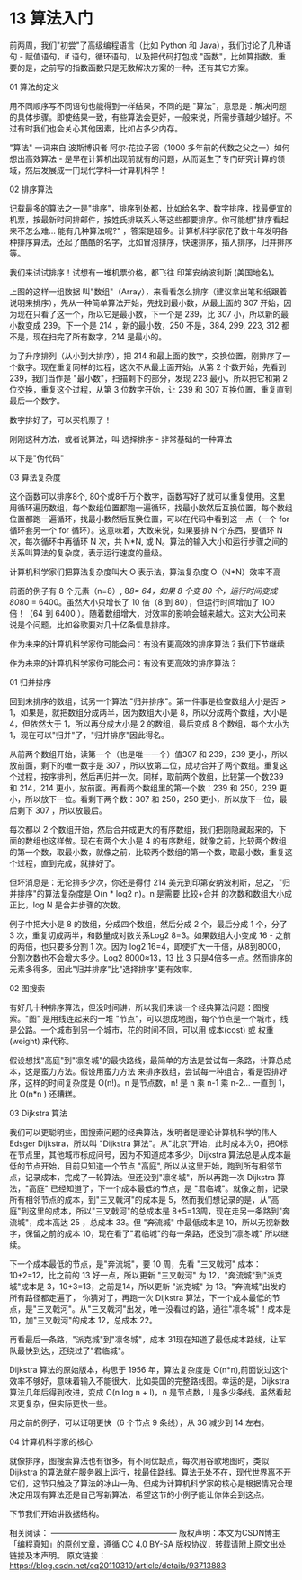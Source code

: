 # 13 算法入门

前两周，我们"初尝"了高级编程语言（比如 Python 和 Java），我们讨论了几种语句 - 赋值语句，if 语句，循环语句，以及把代码打包成 "函数"，比如算指数。重要的是，之前写的指数函数只是无数解决方案的一种，还有其它方案。

01
算法的定义


用不同顺序写不同语句也能得到一样结果，不同的是 "算法"，意思是：解决问题的具体步骤。即使结果一致，有些算法会更好，一般来说，所需步骤越少越好。不过有时我们也会关心其他因素，比如占多少内存。

"算法" 一词来自 波斯博识者 阿尔·花拉子密（1000 多年前的代数之父之一）如何想出高效算法 - 是早在计算机出现前就有的问题，从而诞生了专门研究计算的领域，然后发展成一门现代学科—计算机科学！

02
排序算法


记载最多的算法之一是"排序"，排序到处都，比如给名字、数字排序，找最便宜的机票，按最新时间排邮件，按姓氏排联系人等这些都要排序。你可能想"排序看起来不怎么难… 能有几种算法呢?" ，答案是超多。计算机科学家花了数十年发明各种排序算法，还起了酷酷的名字，比如冒泡排序，快速排序，插入排序，归并排序等。

我们来试试排序！试想有一堆机票价格，都飞往  印第安纳波利斯 (美国地名)。





上图的这样一组数据  叫"数组"（Array），来看看怎么排序（建议拿出笔和纸跟着说明来排序），先从一种简单算法开始，先找到最小数，从最上面的 307 开始，因为现在只看了这一个，所以它是最小数，下一个是 239，比 307 小，所以新的最小数变成 239。下一个是 214 ，新的最小数，250 不是，384, 299, 223, 312 都不是，现在扫完了所有数字，214 是最小的。

为了升序排列（从小到大排序），把 214 和最上面的数字，交换位置，刚排序了一个数字。现在重复同样的过程，这次不从最上面开始，从第 2 个数开始，先看到 239，我们当作是 "最小数"，扫描剩下的部分，发现 223 最小，所以把它和第 2 位交换，重复这个过程，从第 3 位数字开始，让 239 和 307 互换位置，重复直到最后一个数字。

数字排好了，可以买机票了！

刚刚这种方法，或者说算法，叫 选择排序 - 非常基础的一种算法

以下是"伪代码"





03
算法复杂度


这个函数可以排序8个, 80个或8千万个数字，函数写好了就可以重复使用。这里用循环遍历数组，每个数组位置都跑一遍循环，找最小数然后互换位置，每个数组位置都跑一遍循环，找最小数然后互换位置，可以在代码中看到这一点（一个 for 循环套另一个 for 循环）。这意味着，大致来说，如果要排 N 个东西，要循环 N 次，每次循环中再循环 N 次，共 N*N,  或 N。算法的输入大小和运行步骤之间的关系叫算法的复杂度，表示运行速度的量级。

计算机科学家们把算法复杂度叫大 O 表示法，算法复杂度 O（N*N）效率不高

前面的例子有 8 个元素（n=8）, 8*8= 64，如果 8 个变 80 个，运行时间变成 80*80 = 6400。虽然大小只增长了 10 倍（8 到 80），但运行时间增加了 100 倍！（64 到 6400 ）。随着数组增大，对效率的影响会越来越大。这对大公司来说是个问题，比如谷歌要对几十亿条信息排序。



作为未来的计算机科学家你可能会问：有没有更高效的排序算法？我们下节继续

作为未来的计算机科学家你可能会问：有没有更高效的排序算法？

01
归并排序






回到未排序的数组，试另一个算法 "归并排序"。第一件事是检查数组大小是否 > 1，如果是，就把数组分成两半，因为数组大小是 8，所以分成两个数组，大小是 4，但依然大于 1，所以再分成大小是 2 的数组，最后变成 8 个数组，每个大小为 1，现在可以"归并"了，"归并排序"因此得名。

从前两个数组开始，读第一个（也是唯一一个）值307 和 239，239 更小，所以放前面，剩下的唯一数字是 307 ，所以放第二位，成功合并了两个数组。重复这个过程，按序排列，然后再归并一次。同样，取前两个数组，比较第一个数239 和 214，214 更小，放前面。再看两个数组里的第一个数：239 和 250，239 更小，所以放下一位。看剩下两个数：307 和 250，250 更小，所以放下一位，最后剩下 307 ，所以放最后。

每次都以 2 个数组开始，然后合并成更大的有序数组，我们把刚隐藏起来的，下面的数组也这样做。现在有两个大小是 4 的有序数组，就像之前，比较两个数组的第一个数，取最小数，就像之前，比较两个数组的第一个数，取最小数，重复这个过程，直到完成，就排好了。

但坏消息是：无论排多少次，你还是得付 214 美元到印第安纳波利斯，总之，"归并排序"的算法复杂度是 O(n * log2 n)。n 是需要 比较+合并 的次数和数组大小成正比，log N 是合并步骤的次数。

例子中把大小是 8 的数组，分成四个数组，然后分成 2 个，最后分成 1 个，分了 3 次，重复切成两半，和数量成对数关系Log2 8=3。如果数组大小变成 16 - 之前的两倍，也只要多分割 1 次。因为 log2 16=4，即使扩大一千倍，从8到8000，分割次数也不会增大多少。Log2   8000≈13，13 比 3 只是4倍多一点。然而排序的元素多得多，因此"归并排序"比"选择排序"更有效率。

02
图搜索


有好几十种排序算法，但没时间讲，所以我们来谈一个经典算法问题：图搜索。"图" 是用线连起来的一堆 "节点"，可以想成地图，每个节点是一个城市，线是公路。一个城市到另一个城市，花的时间不同，可以用 成本(cost) 或 权重(weight) 来代称。

假设想找"高庭"到"凛冬城"的最快路线，最简单的方法是尝试每一条路，计算总成本，这是蛮力方法。假设用蛮力方法 来排序数组，尝试每一种组合，看是否排好序，这样的时间复杂度是 O(n!)。n 是节点数，n! 是 n 乘 n-1 乘 n-2... 一直到 1，比 O(n*n ) 还糟糕。





03
Dijkstra 算法


我们可以更聪明些，图搜索问题的经典算法，发明者是理论计算机科学的伟人 Edsger Dijkstra，所以叫 "Dijkstra 算法"。从"北京"开始，此时成本为0，把0标在节点里，其他城市标成问号，因为不知道成本多少。Dijkstra 算法总是从成本最低的节点开始，目前只知道一个节点 "高庭", 所以从这里开始，跑到所有相邻节点，记录成本，完成了一轮算法。但还没到"凛冬城"，所以再跑一次 Dijkstra 算法，"高庭" 已经知道了，下一个成本最低的节点，是 "君临城"。就像之前，记录所有相邻节点的成本，到"三叉戟河"的成本是 5，然而我们想记录的是，从"高庭"到这里的成本，所以"三叉戟河"的总成本是 8+5=13周，现在走另一条路到"奔流城"，成本高达 25 ，总成本 33。但 "奔流城" 中最低成本是 10，所以无视新数字，保留之前的成本 10，现在看了"君临城"的每一条路，还没到"凛冬城" 所以继续。





下一个成本最低的节点，是"奔流城"，要 10 周，先看 "三叉戟河" 成本： 10+2=12，比之前的 13 好一点，所以更新 "三叉戟河" 为 12，"奔流城"到"派克城"成本是 3，10+3=13，之前是14，所以更新 "派克城" 为 13。"奔流城"出发的所有路径都走遍了， 你猜对了，再跑一次 Dijkstra 算法，下一个成本最低的节点，是"三叉戟河"。从"三叉戟河"出发，唯一没看过的路，通往"凛冬城"！成本是 10，加"三叉戟河"的成本 12，总成本 22。

再看最后一条路，"派克城"到"凛冬城"，成本 31现在知道了最低成本路线，让军队最快到达,，还绕过了"君临城"。

Dijkstra 算法的原始版本，构思于 1956 年，算法复杂度是 O(n*n),前面说过这个效率不够好，意味着输入不能很大，比如美国的完整路线图。幸运的是，Dijkstra 算法几年后得到改进，变成 O(n log n + l)，n 是节点数，l 是多少条线。虽然看起来更复杂，但实际更快一些。

用之前的例子，可以证明更快（6 个节点 9 条线），从 36 减少到 14 左右。

04
计算机科学家的核心


就像排序，图搜索算法也有很多，有不同优缺点，每次用谷歌地图时，类似 Dijkstra 的算法就在服务器上运行，找最佳路线。算法无处不在，现代世界离不开它们，这节只触及了算法的冰山一角。但成为计算机科学家的核心是根据情况合理决定用现有算法还是自己写新算法，希望这节的小例子能让你体会到这点。

下节我们开始讲数据结构。

相关阅读：
————————————————
版权声明：本文为CSDN博主「编程真知」的原创文章，遵循 CC 4.0 BY-SA 版权协议，转载请附上原文出处链接及本声明。
原文链接：https://blog.csdn.net/cq20110310/article/details/93713883